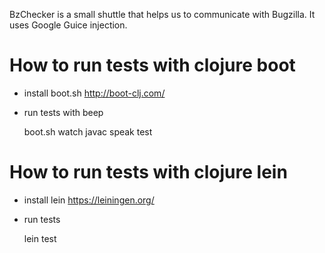 BzChecker is a small shuttle that helps us to communicate with Bugzilla.
It uses Google Guice injection.

# How to run tests with clojure boot

* install boot.sh  http://boot-clj.com/
* run tests with beep

   boot.sh watch javac speak test
   
# How to run tests with clojure lein

* install lein https://leiningen.org/
* run tests

   lein test
